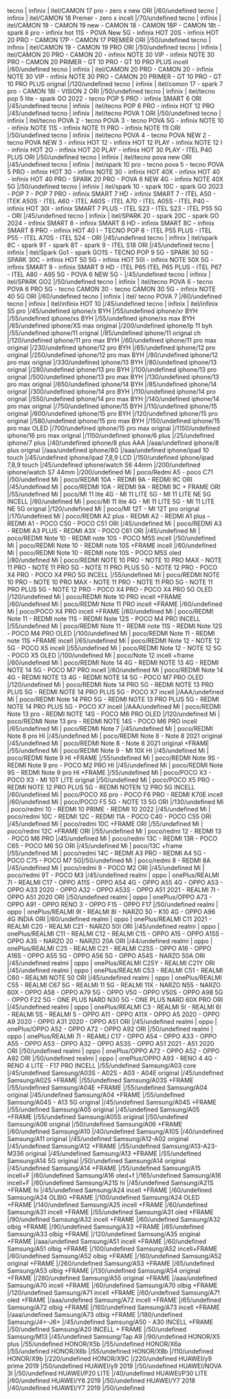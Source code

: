 tecno | infinix | itel/CAMON 17 pro - zero x new ORI |/60/undefined
tecno | infinix | itel/CAMON 18 Premer - zero x incell |/70/undefined
tecno | infinix | itel/CAMON 19 - CAMON 19 new - CAMON 18 - CAMON 18P - CAMON 18t - spark 8 pro - infinix hot 11S - POVA New 5G - infinix HOT 20S - infinix HOT 20 PRO - CAMON 17P - CAMON 17 PREMIER ORI |/50/undefined
tecno | infinix | itel/CAMON 19 - CAMON 19 PRO ORI |/50/undefined
tecno | infinix | itel/CAMON 20 PRO - CAMON 20 - infinix NOTE 30 VIP - infinix NOTE 30 PRO - CAMON 20 PRIMER - GT 10 PRO - GT 10 PRO PLUS incell |/60/undefined
tecno | infinix | itel/CAMON 20 PRO - CAMON 20 - infinix NOTE 30 VIP - infinix NOTE 30 PRO - CAMON 20 PRIMER - GT 10 PRO - GT 10 PRO PLUS orignal |/120/undefined
tecno | infinix | itel/comon 17 - spark 7 pro - CAMON 18I - VISION 2 ORI |/50/undefined
tecno | infinix | itel/tecno pop 5 lite - spark GO 2022 - tecno POP 5 PRO - infinix SMART 6 ORI |/45/undefined
tecno | infinix | itel/tecno POP 6 PRO - infinix HOT 12 PRO |/45/undefined
tecno | infinix | itel/tecno POVA 1 ORI |/50/undefined
tecno | infinix | itel/tecno POVA 2 - tecno POVA 3 - tecno POVA 5G - infinix NOTE 10 - infinix NOTE 11S - infinix NOTE 11 PRO - infinix NOTE 11I ORI |/50/undefined
tecno | infinix | itel/tecno POVA 4 - tecno POVA NEW 2 - tecno POVA NEW 3 - infinix HOT 12 - infinix HOT 12 PLAY - infinix NOTE 12 I - infinix HOT 2O - infinix HOT 20 PLAY - infinix HOT 30 PLAY - ITEL P40 PLUS ORI |/50/undefined
tecno | infinix | itel/tecno pova new ORI |/45/undefined
tecno | infinix | itel/spark 10 pro - tecno pova 5 - tecno POVA 5 PRO - infinix HOT 30 - infinix NOTE 30 - infinix HOT 40X - infinix HOT 40 - infinix HOT 40 PRO - SPARK 20 PRO - POVA 6 NEW 4G - infinix NOTE 40X 5G |/50/undefined
tecno | infinix | itel/spark 10 - spark 10C - spark GO 2023 - POP 7 - POP 7 PRO - infinix SMART 7 HD - infinix SMART 7 - ITEL A50 - ITEK A50S - ITEL A60 - ITEL A60S - ITEL A70 - ITEL A05S - ITEL P40 - infinix HOT 30I - infinix SMART 7 PLUS - ITEL S23 - ITEL S23 - ITEL P55 5G - ORI |/45/undefined
tecno | infinix | itel/SPARK 20 - spark 20C - spark GO 2024 - infinix SMART 8 - infinix SMART 8 HD - infinix SMART 8C - infinix SMART 8 PRO - infinix HOT 40 I - TECNO POP 8 - ITEL P55 PLUS - ITEL P55 - ITEL A70S - ITEL S24 - ORI |/45/undefined
tecno | infinix | itel/spark 8C - spark 9T - spark 8T - spark 9 - ITEL S18 ORI |/45/undefined
tecno | infinix | itel/Spark Go1 - spark GO1S - TECNO POP 9 5G - SPARK 30 5G - SPARK 30C - infinix HOT 50 5G - infinix HOT 50I - infinix NOTE 50X 5G - infinix SMART 9 - infinix SMART 9 HD - ITEL P65 ITEL P65 PLUS - ITEL P67 - ITEL A80 - A95 5G - POVA 6 NEW 5G - |/45/undefined
tecno | infinix | itel/SPARK GO2 |/50/undefined
tecno | infinix | itel/tecno POVA 6 - tecno POVA 6 PRO 5G - tecno CAMON 30 - tecno CAMON 30 5G - infinix NOTE 40 5G ORI |/60/undefined
tecno | infinix | itel/ tecno POVA 7 |/60/undefined
tecno | infinix | itel/infinix HOT 10 |/45/undefined
tecno | infinix | itel/infinix S5 pro |/45/undefined
iphone/x BYH |/55/undefined
iphone/xr BYH |/55/undefined
iphone/xs BYH |/55/undefined
iphone/xs max BYH |/65/undefined
iphone/XS max original |/200/undefined
iphone/Ip 11 byh |/55/undefined
iphone/11 orignal |/85/undefined
iphone/11 orignal ch |/120/undefined
iphone/11 pro max BYH |/60/undefined
iphone/11 pro max original |/230/undefined
iphone/12 pro BYH |/65/undefined
iphone/12 pro original |/250/undefined
iphone/12 pro max BYH |/80/undefined
iphone/12 pro max orignal |/330/undefined
iphone/13 BYH |/80/undefined
iphone/13 orignal |/280/undefined
iphone/13 pro BYH |/100/undefined
iphone/13 pro orignal |/500/undefined
iphone/13 pro max BYH |/130/undefined
iphone/13 pro max orignal |/650/undefined
iphone/14 BYH |/85/undefined
iphone/14 orignal |/300/undefined
iphone/14 pro BYH |/110/undefined
iphone/14 pro orignal |/550/undefined
iphone/14 pro max BYH |/140/undefined
iphone/14 pro max orignal |/750/undefined
iphone/15 BYH |/110/undefined
iphone/15 original |/600/undefined
iphone/15 pro BYH |/120/undefined
iphone/15 pro original |/580/undefined
iphone/15 pro max BYH |/150/undefined
iphone/15 pro max OLED |/700/undefined
iphone/15 pro max orignal |/1150/undefined
iphone/16 pro max orignal |/1150/undefined
iphone/6 plus |/25/undefined
iphone/7 plus |/40/undefined
iphone/8 plus AAA |/aaa/undefined
iphone/8 plus orignal |/aaa/undefined
iphone/8G |/aaa/undefined
iphone/ipad 10 touch |/45/undefined
iphone/ipad 7,8,9 LCD |/150/undefined
iphone/ipad 7,8,9 touch |/45/undefined
iphone/watch S6 44mm |/200/undefined
iphone/watch S7 44mm |/200/undefined
Mi | poco/Redmi A5 - poco C71 |/50/undefined
Mi | poco/REDMI 10A - REDMI 9A - REDMI 9C ORI |/45/undefined
Mi | poco/REDMI 10A - REDMI 9A - REDMI 9C + FRAME ORI |/55/undefined
Mi | poco/MI 11 lite 4G - MI 11 LITE 5G - MI 11 LITE NE 5G INCELL |/60/undefined
Mi | poco/MI 11 lite 4G - MI 11 LITE 5G - MI 11 LITE NE 5G  orignal |/120/undefined
Mi | poco/MI 12T - MI 12T pro orignal |/170/undefined
Mi | poco/REDMI A2 plus - REDMI A2 - REDMI A1 plus - REDMI A1 - POCO C50 - POCO C51 ORI |/45/undefined
Mi | poco/REDMI A3 - REDMI A3 PLUS - REDMI A3X - POCO C61 ORI |/45/undefined
Mi | poco/REDMI Note 10 - REDMI note 10S - POCO M5S incell |/50/undefined
Mi | poco/REDMI Note 10 - REDMI note 10S +FRAME incell |/60/undefined
Mi | poco/REDMI Note 10 - REDMI note 10S - POCO M5S oled |/80/undefined
Mi | poco/REDMI NOTE 10 PRO - NOTE 10 PRO MAX - NOTE 11 PRO - NOTE 11 PRO 5G - NOTE 11 PRO PLUS 5G - NOTE 12 PRO - POCO X4 PRO - POCO X4 PRO 5G INCELL |/55/undefined
Mi | poco/REDMI NOTE 10 PRO - NOTE 10 PRO MAX - NOTE 11 PRO - NOTE 11 PRO 5G - NOTE 11 PRO PLUS 5G - NOTE 12 PRO - POCO X4 PRO - POCO X4 PRO 5G OLED |/120/undefined
Mi | poco/REDMI Note 10  PRO incell +FRAME |/60/undefined
Mi | poco/REDMI Note 11  PRO incell +FRAME |/60/undefined
Mi | poco/POCO X4 PRO incell +FRAME |/60/undefined
Mi | poco/REDMI Note 11 - REDMI note 11S - REDMI Note 12S - POCO M4 PRO INCELL |/55/undefined
Mi | poco/REDMI Note 11 - REDMI note 11S - REDMI Note 12S - POCO M4 PRO OLED |/100/undefined
Mi | poco/REDMI Note 11 - REDMI note 11S +FRAME incell |/65/undefined
Mi | poco/REDMI Note 12 - NOTE 12 5G - POCO X5 incell |/55/undefined
Mi | poco/REDMI Note 12 - NOTE 12 5G - POCO X5 OLED |/100/undefined
Mi | poco/Note 12 incell +frame |/60/undefined
Mi | poco/REDMI Note 14 4G - REDMI NOTE 13 4G - REDMI NOTE 14 5G - POCO M7 PRO incell |/60/undefined
Mi | poco/REDMI Note 14 4G - REDMI NOTE 13 4G - REDMI NOTE 14 5G - POCO M7 PRO OLED |/120/undefined
Mi | poco/REDMI Note 14 PRO 5G - REDMI NOTE 13 PRO PLUS 5G - REDMI NOTE 14 PRO PLUS 5G - POCO X7 incell |/AAA/undefined
Mi | poco/REDMI Note 14 PRO 5G - REDMI NOTE 13 PRO PLUS 5G - REDMI NOTE 14 PRO PLUS 5G - POCO X7 incell |/AAA/undefined
Mi | poco/REDMI Note 13 pro - REDMI NOTE 14S - POCO M6 PRO OLED |/120/undefined
Mi | poco/REDMI Note 13 pro - REDMI NOTE 14S - POCO M6 PRO incell |/65/undefined
Mi | poco/REDMI Note 7 |/45/undefined
Mi | poco/REDMI Note 8 pro HI |/45/undefined
Mi | poco/REDMI Note 8 - Note 8 2021 original |/45/undefined
Mi | poco/REDMI Note 8 - Note 8 2021 original +FRAME |/55/undefined
Mi | poco/REDMI Note 9 - MI 10X HI |/45/undefined
Mi | poco/REDMI Note 9 HI +FRAME |/55/undefined
Mi | poco/REDMI Note 9S - REDMI Note 9 pro - POCO M2 PRO HI |/45/undefined
Mi | poco/REDMI Note 9S - REDMI Note 9 pro HI +FRAME |/55/undefined
Mi | poco/POCO X3 - POCO X3 - MI 10T LITE orignal |/50/undefined
Mi | poco/POCO X5 PRO - REDMI NOTE 12 PRO PLUS 5G - REDMI NOTEN 12 PRO 5G INCELL |/60/undefined
Mi | poco/POCO X6 pro - POCO F6 PRO - REDMI K70E incell |/60/undefined
Mi | poco/POCO F5 5G - NOTE 13 5G ORI |/130/undefined
Mi | poco/redmi 10 - REDMI 10 PRIME - REDMI 10 2022 |/45/undefined
Mi | poco/redmi 10C - REDMI 12C - REDMI 11A - POCO C40 - POCO C55 ORI |/45/undefined
Mi | poco/redmi 10C +FRAME ORI |/55/undefined
Mi | poco/redmi 12C +FRAME ORI |/55/undefined
Mi | poco/redmi 12 - REDMI 13 - POCO M6 PRO |/45/undefined
Mi | poco/redmi 13C - REDMI 13R - POCO C65 - POCO M6 5G ORI |/45/undefined
Mi | poco/13C +frame |/55/undefined
Mi | poco/redmi 14C - REDMI A3 PRO - REDMI A4 5G - POCO C75 - POCO M7 5G|/50/undefined
Mi | poco/redmi 8 - REDMI 8A |/45/undefined
Mi | poco/redmi 9 - POCO M2 ORI |/45/undefined
Mi | poco/redmi 9T - POCO M3 |/45/undefined
realmi | oppo | onePlus/REALMI 7I - REALMI C17 - OPPO A11S - OPPO A54 4G - OPPO A55 4G - OPPO A53 - OPPO A33 2020 - OPPO A32 - OPPO A53S - OPPO A51 2021 - REALMI 7I - OPPO A51 2020 ORI |/50/undefined
realmi | oppo | onePlus/OPPO A73 - OPPO A91 - OPPO RENO 3 - OPPO F15 - OPPO F17 |/50/undefined
realmi | oppo | onePlus/REALMI 9I - REALMI 8I - NARZO 50 - K10 4G - OPPO A96 4G INDIA ORI |/60/undefined
realmi | oppo | onePlus/REALMI C11 2021 - REALMI C20 - REALMI C21 - NARZO 50I ORI |/45/undefined
realmi | oppo | onePlus/REALMI C11 - REALMI C12 - REALMI C15 - OPPO A15 - OPPO A15S - OPPO A35 - NARZO 20 - NARZO 20A ORI |/44/undefined
realmi | oppo | onePlus/REALMI C25 - REALMI C21 - REALMI C25S - OPPO A16 - OPPO A16S - OPPO A55 5G - OPPO A56 5G - OPPO A54S - NARZO 50A ORI |/45/undefined
realmi | oppo | onePlus/REALMI C25Y - REALMI C21Y ORI |/45/undefined
realmi | oppo | onePlus/REALMI C53 - REALMI C51 - REALMI C60 - REALMI NOTE 50 ORI |/45/undefined
realmi | oppo | onePlus/REALMI C55 - REALMI C67 5G - REALMI 11 5G - REALMI 11X - NARZO N55 - NARZO 60X - OPPO A58 - OPPO A79 5G - OPPO V50 - OPPO V50S - OPPO A98 5G - OPPO F22 5G - ONE PLUS NARD N30 5G - ONE PLUS NARD 60X PRO ORI |/45/undefined
realmi | oppo | onePlus/REALMI C3 - REALMI 5I - REALMI 6I - REALMI 5S - REALMI 5 - OPPO A11 - OPPO A11X - OPPO A5 2020 - OPPO A9 2020 - OPPO A31 2020 - OPPO A51 ORI |/45/undefined
realmi | oppo | onePlus/OPPO A52 - OPPO A72 - OPPO A92 ORI |/50/undefined
realmi | oppo | onePlus/REALMI 7I - REAMLI C17 - OPPO A54 - OPPO A33 - OPPO A55 - OPPO A53 - OPPO A32 - OPPO A53S - OPPO A51 2021 - A51 2020 ORI |/50/undefined
realmi | oppo | onePlus/OPPO A72 - OPPO A52 - OPPO A92 ORI |/50/undefined
realmi | oppo | onePlus/OPPO A93 - RENO 4 4G - RENO 4 LITE - F17 PRO INCELL |/55/undefined
Samsung/A03 core |/45/undefined
Samsung/A03S - A02S - A03 - A04E original |/45/undefined
Samsung/A02S +FRAME |/55/undefined
Samsung/A03S +FRAME |/55/undefined
Samsung/A04E +FRAME |/55/undefined
Samsung/A04 original |/45/undefined
Samsung/A04 +FRAME |/55/undefined
Samsung/A04S - A13 5G original |/45/undefined
Samsung/A04S +FRAME |/55/undefined
Samsung/A05 original |/45/undefined
Samsung/A05 +FRAME |/55/undefined
Samsung/A05S original |/50/undefined
Samsung/A06 original |/50/undefined
Samsung/A06 +FRAME |/60/undefined
Samsung/A10 |/40/undefined
Samsung/A10S |/40/undefined
Samsung/A11 original |/45/undefined
Samsung/A12-A02 original |/45/undefined
Samsung/A12 +FRAME |/55/undefined
Samsung/A13-A23-M336 original |/45/undefined
Samsung/A13 +FRAME |/55/undefined
Samsung/A14 5G original |/50/undefined
Samsung/A14 original |/45/undefined
Samsung/A14 +FRAME |/55/undefined
Samsung/A15 incell+F |/60/undefined
Samsung/A16 oled+f |/165/undefined
Samsung/A16 incell+F |/60/undefined
Samsung/A21S hi |/45/undefined
Samsung/A21S +FRAME hi |/45/undefined
Samsung/A24 incell +FRAME |/60/undefined
Samsung/A24 OLBIG +FRAME |/100/undefined
Samsung/A24 OLED +FRAME |/140/undefined
Samsung/A25 incell +FRAME |/60/undefined
Samsung/A31 incell +FRAME |/55/undefined
Samsung/A31 oled +FRAME |/90/undefined
Samsung/A32 incell +FRAME |/60/undefined
Samsung/A32 olbig +FRAME |/90/undefined
Samsung/A33 +FRAME |/65/undefined
Samsung/A33 olbig +FRAME |/120/undefined
Samsung/A35 original +FRAME |/aaa/undefined
Samsung/A51 incell +FRAME |/60/undefined
Samsung/A51 olbig +FRAME |/100/undefined
Samsung/A52 incell+FRAME |/60/undefined
Samsung/A52 olbig +FRAME |/160/undefined
Samsung/A52 original +FRAME |/260/undefined
Samsung/A53 +FRAME |/65/undefined
Samsung/A53 olbig +FRAME |/130/undefined
Samsung/A54 original +FRAME |/280/undefined
Samsung/A55 original +FRAME |/aaa/undefined
Samsung/A70 incell +FRAME |/60/undefined
Samsung/A70 olbig +FRAME |/120/undefined
Samsung/A71 incell +FRAME |/60/undefined
Samsung/A71 oled +FRAME |/aaa/undefined
Samsung/A72 incell +FRAME |/65/undefined
Samsung/A72 olbig +FRAME |/160/undefined
Samsung/A73 incell +FRAME |/aaa/undefined
Samsung/A73 olbig +FRAME |/180/undefined
Samsung/J4+-J6+ |/45/undefined
Samsung/A50 - A30 INCELL +FRAME |/50/undefined
Samsung/A20 INCELL + FRAME |/50/undefined
Samsung/M13 |/45/undefined
Samsung/Tap A9 |/90/undefined
HONOR/X5 plus |/55/undefined
HONOR/X5b |/55/undefined
HONOR/X6a |/55/undefined
HONOR/X6b |/55/undefined
HONOR/X8b |/110/undefined
HONOR/X9b |/220/undefined
HONOR/X9C |/220/undefined
HUAWEI/y9 prime 2019 |/50/undefined
HUAWEI/y9 2019 |/50/undefined
HUAWEI/NOVA 3I |/50/undefined
HUAWEI/P20 LITE |/40/undefined
HUAWEI/P30 LITE |/60/undefined
HUAWEI/Y6 2019 |/50/undefined
HUAWEI/Y7 2018 |/40/undefined
HUAWEI/Y7 2019 |/50/undefined
